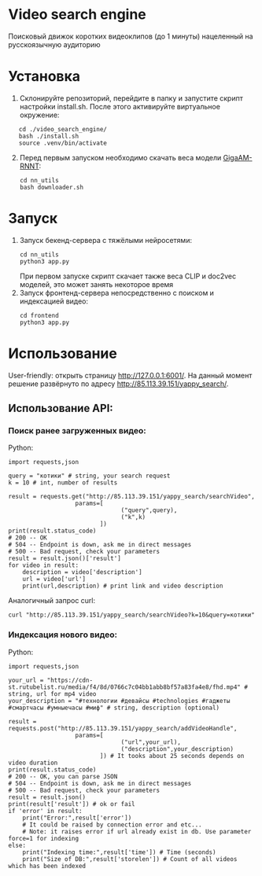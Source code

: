 # Video search engine
Поисковый движок коротких видеоклипов (до 1 минуты) нацеленный на русскоязычную аудиторию

# Установка
1) Склонируйте репозиторий, перейдите в папку и запустите скрипт настройки install.sh. После этого активируйте виртуальное окружение:
  ```git clone https://github.com/potassium-chloride/video_search_engine/
     cd ./video_search_engine/
     bash ./install.sh
     source .venv/bin/activate
  ```

2) Перед первым запуском необходимо скачать веса модели [GigaAM-RNNT](https://github.com/salute-developers/GigaAM):
   ```
   cd nn_utils
   bash downloader.sh
   ```
# Запуск
1) Запуск бекенд-сервера с тяжёлыми нейросетями:
   ```
   cd nn_utils
   python3 app.py
   ```
   При первом запуске скрипт скачает также веса CLIP и doc2vec моделей, это может занять некоторое время
2) Запуск фронтенд-сервера непосредственно с поиском и индексацией видео:
   ```
   cd frontend
   python3 app.py
   ```
# Использование
User-friendly: открыть страницу <http://127.0.0.1:6001/>.
На данный момент решение развёрнуто по адресу <http://85.113.39.151/yappy_search/>.
## Использование API:
### Поиск ранее загруженных видео:
Python:
```
import requests,json

query = "котики" # string, your search request
k = 10 # int, number of results

result = requests.get("http://85.113.39.151/yappy_search/searchVideo",
                   params=[
                                ("query",query),
                                ("k",k)
                          ])
print(result.status_code)
# 200 -- OK
# 504 -- Endpoint is down, ask me in direct messages
# 500 -- Bad request, check your parameters
result = result.json()['result']
for video in result:
    description = video['description']
    url = video['url']
    print(url,description) # print link and video description
```
Аналогичный запрос curl:
```
curl "http://85.113.39.151/yappy_search/searchVideo?k=10&query=котики"
```
### Индексация нового видео:
Python:
```
import requests,json

your_url = "https://cdn-st.rutubelist.ru/media/f4/8d/0766c7c04bb1abb8bf57a83fa4e8/fhd.mp4" # string, url for mp4 video
your_description = "#технологии #девайсы #technologies #гаджеты #смартчасы #умныечасы #миф" # string, description (optional)

result = requests.post("http://85.113.39.151/yappy_search/addVideoHandle",
                   params=[
                                ("url",your_url),
                                ("description",your_description)
                          ]) # It tooks about 25 seconds depends on video duration
print(result.status_code)
# 200 -- OK, you can parse JSON
# 504 -- Endpoint is down, ask me in direct messages
# 500 -- Bad request, check your parameters
result = result.json()
print(result['result']) # ok or fail
if 'error' in result:
    print("Error:",result['error'])
    # It could be raised by connection error and etc...
    # Note: it raises error if url already exist in db. Use parameter force=1 for indexing
else:
    print("Indexing time:",result['time']) # Time (seconds)
    print("Size of DB:",result['storelen']) # Count of all videos which has been indexed
```
